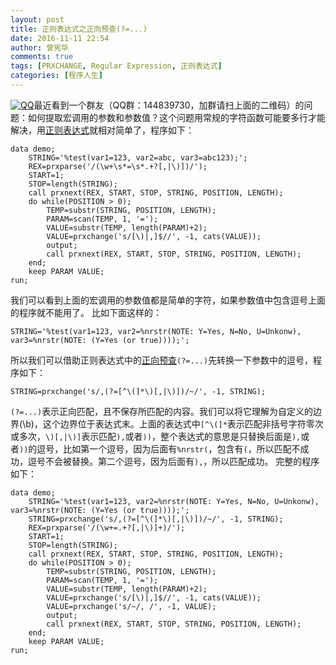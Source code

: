 ```yaml
---
layout: post
title: 正则表达式之正向预查(?=...)
date: 2016-11-11 22:54
author: 曾宪华
comments: true
tags: [PRXCHANGE, Regular Expression, 正则表达式]
categories: [程序人生]
---
```

<p><a href="http://www.xianhuazeng.com/cn/wp-content/uploads/2015/09/QQ.jpg"><img class="aligncenter size-full" src="http://www.xianhuazeng.com/cn/wp-content/uploads/2015/09/QQ.jpg" alt="QQ" /></a>最近看到一个群友（QQ群：144839730，加群请扫上面的二维码）的问题：如何提取宏调用的参数和参数值？这个问题用常规的字符函数可能要多行才能解决，用<span style="text-decoration: none;"><a href="http://zh.wikipedia.org/zh/%E6%AD%A3%E5%88%99%E8%A1%A8%E8%BE%BE%E5%BC%8F" target="_blank">正则表达式</a></span>就相对简单了，程序如下：
<pre><code>data demo;
    STRING='%test(var1=123, var2=abc, var3=abc123);';
    REX=prxparse('/(\w+\s*=\s*.+?[,|\)])/');
    START=1;
    STOP=length(STRING);
    call prxnext(REX, START, STOP, STRING, POSITION, LENGTH);
    do while(POSITION > 0);
        TEMP=substr(STRING, POSITION, LENGTH);
        PARAM=scan(TEMP, 1, '=');
        VALUE=substr(TEMP, length(PARAM)+2);
        VALUE=prxchange('s/[\)|,]$//', -1, cats(VALUE));
        output;
        call prxnext(REX, START, STOP, STRING, POSITION, LENGTH);
    end;
    keep PARAM VALUE;
run;</code></pre>
我们可以看到上面的宏调用的参数值都是简单的字符，如果参数值中包含逗号上面的程序就不能用了。
比如下面这样的：
<pre><code>STRING='%test(var1=123, var2=%nrstr(NOTE: Y=Yes, N=No, U=Unkonw), var3=%nrstr(NOTE: (Y=Yes (or true))));';</code></pre>
所以我们可以借助正则表达式中的<span style="text-decoration: none;"><a href="https://support.sas.com/documentation/cdl/en/lrdict/64316/HTML/default/viewer.htm#a003288497.htm" target="_blank">正向预查</a></span><code>(?=...)</code>先转换一下参数中的逗号，程序如下：
<pre><code>STRING=prxchange('s/,(?=[^\(]*\)[,|\)])/~/', -1, STRING);</code></pre>
<code>(?=...)</code>表示正向匹配，且不保存所匹配的内容。我们可以将它理解为自定义的边界(\b)，这个边界位于表达式末。上面的表达式中<code>[^\(]*</code>表示匹配非括号字符零次或多次，<code>\)[,|\)]</code>表示匹配<code>),</code>或者<code>))</code>，整个表达式的意思是只替换后面是<code>),</code>或者<code>))</code>的逗号，比如第一个逗号，因为后面有<code>%nrstr(</code>，包含有<code>(</code>，所以匹配不成功，逗号不会被替换。第二个逗号，因为后面有<code>),</code>，所以匹配成功。
完整的程序如下：
<pre><code>data demo;
    STRING='%test(var1=123, var2=%nrstr(NOTE: Y=Yes, N=No, U=Unkonw), var3=%nrstr(NOTE: (Y=Yes (or true))));';
    STRING=prxchange('s/,(?=[^\(]*\)[,|\)])/~/', -1, STRING);
    REX=prxparse('/(\w+=.+?[,|\)]+)/');
    START=1;
    STOP=length(STRING);
    call prxnext(REX, START, STOP, STRING, POSITION, LENGTH);
    do while(POSITION > 0);
	    TEMP=substr(STRING, POSITION, LENGTH);
        PARAM=scan(TEMP, 1, '=');
        VALUE=substr(TEMP, length(PARAM)+2);
        VALUE=prxchange('s/[\)|,]$//', -1, cats(VALUE));
        VALUE=prxchange('s/~/, /', -1, VALUE);
        output;
        call prxnext(REX, START, STOP, STRING, POSITION, LENGTH);
    end;
    keep PARAM VALUE;
run;</code></pre>